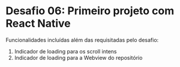 # Desafio 06: Primeiro projeto com React Native

Funcionalidades incluídas além das requisitadas pelo desafio:

1. Indicador de loading para os scroll intens
2. Indicador de loading para a Webview do repositório

